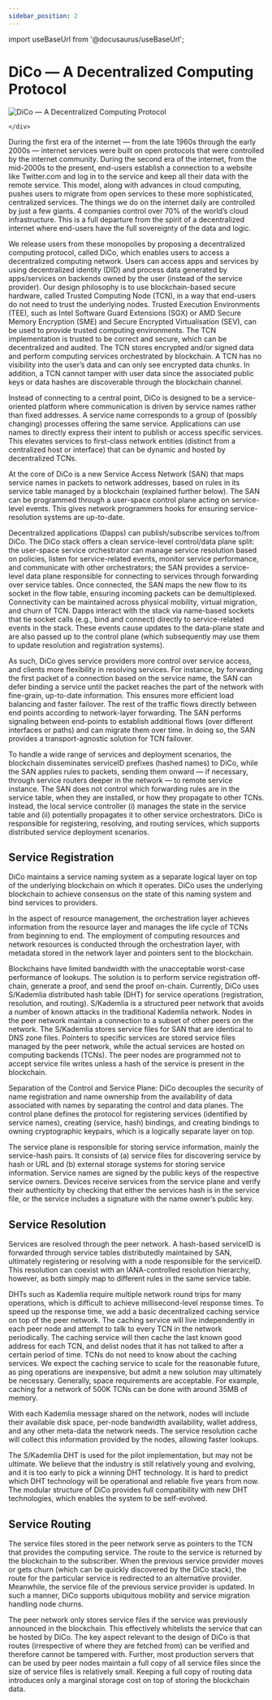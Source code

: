```yaml
---
sidebar_position: 2
---
```


import useBaseUrl from '@docusaurus/useBaseUrl';

# DiCo — A Decentralized Computing Protocol

<div className="image-content">
    <div className="image-block">
        <img
        src={useBaseUrl('./img/assets/images/dico-a-decentralized-1.webp')}
        alt="DiCo — A Decentralized Computing Protocol"
        />
    
    </div>
</div>

During the first era of the internet — from the late 1960s through the early 2000s — internet services were built on open protocols that were controlled by the internet community. During the second era of the internet, from the mid-2000s to the present, end-users establish a connection to a website like Twitter.com and log in to the service and keep all their data with the remote service. This model, along with advances in cloud computing, pushes users to migrate from open services to these more sophisticated, centralized services. The things we do on the internet daily are controlled by just a few giants. 4 companies control over 70% of the world’s cloud infrastructure. This is a full departure from the spirit of a decentralized internet where end-users have the full sovereignty of the data and logic.

We release users from these monopolies by proposing a decentralized computing protocol, called DiCo, which enables users to access a decentralized computing network. Users can access apps and services by using decentralized identity (DID) and process data generated by apps/services on backends owned by the user (instead of the service provider). Our design philosophy is to use blockchain-based secure hardware, called Trusted Computing Node (TCN), in a way that end-users do not need to trust the underlying nodes. Trusted Execution Environments (TEE), such as Intel Software Guard Extensions (SGX) or AMD Secure Memory Encryption (SME) and Secure Encrypted Virtualisation (SEV), can be used to provide trusted computing environments. The TCN implementation is trusted to be correct and secure, which can be decentralized and audited. The TCN stores encrypted and/or signed data and perform computing services orchestrated by blockchain. A TCN has no visibility into the user’s data and can only see encrypted data chunks. In addition, a TCN cannot tamper with user data since the associated public keys or data hashes are discoverable through the blockchain channel.

Instead of connecting to a central point, DiCo is designed to be a service-oriented platform where communication is driven by service names rather than fixed addresses. A service name corresponds to a group of (possibly changing) processes offering the same service. Applications can use names to directly express their intent to publish or access specific services. This elevates services to first-class network entities (distinct from a centralized host or interface) that can be dynamic and hosted by decentralized TCNs.

At the core of DiCo is a new Service Access Network (SAN) that maps service names in packets to network addresses, based on rules in its service table managed by a blockchain (explained further below). The SAN can be programmed through a user-space control plane acting on service-level events. This gives network programmers hooks for ensuring service-resolution systems are up-to-date.

Decentralized applications (Dapps) can publish/subscribe services to/from DiCo. The DiCo stack offers a clean service-level control/data plane split: the user-space service orchestrator can manage service resolution based on policies, listen for service-related events, monitor service performance, and communicate with other orchestrators; the SAN provides a service-level data plane responsible for connecting to services through forwarding over service tables. Once connected, the SAN maps the new flow to its socket in the flow table, ensuring incoming packets can be demultiplexed. Connectivity can be maintained across physical mobility, virtual migration, and churn of TCN. Dapps interact with the stack via name-based sockets that tie socket calls (e.g., bind and connect) directly to service-related events in the stack. These events cause updates to the data-plane state and are also passed up to the control plane (which subsequently may use them to update resolution and registration systems).

As such, DiCo gives service providers more control over service access, and clients more flexibility in resolving services. For instance, by forwarding the first packet of a connection based on the service name, the SAN can defer binding a service until the packet reaches the part of the network with fine-grain, up-to-date information. This ensures more efficient load balancing and faster failover. The rest of the traffic flows directly between end points according to network-layer forwarding. The SAN performs signaling between end-points to establish additional flows (over different interfaces or paths) and can migrate them over time. In doing so, the SAN provides a transport-agnostic solution for TCN failover.

To handle a wide range of services and deployment scenarios, the blockchain disseminates serviceID prefixes (hashed names) to DiCo, while the SAN applies rules to packets, sending them onward — if necessary, through service routers deeper in the network — to remote service instance. The SAN does not control which forwarding rules are in the service table, when they are installed, or how they propagate to other TCNs. Instead, the local service controller (i) manages the state in the service table and (ii) potentially propagates it to other service orchestrators. DiCo is responsible for registering, resolving, and routing services, which supports distributed service deployment scenarios.

## Service Registration

DiCo maintains a service naming system as a separate logical layer on top of the underlying blockchain on which it operates. DiCo uses the underlying blockchain to achieve consensus on the state of this naming system and bind services to providers.

In the aspect of resource management, the orchestration layer achieves information from the resource layer and manages the life cycle of TCNs from beginning to end. The employment of computing resources and network resources is conducted through the orchestration layer, with metadata stored in the network layer and pointers sent to the blockchain.

Blockchains have limited bandwidth with the unacceptable worst-case performance of lookups. The solution is to perform service registration off-chain, generate a proof, and send the proof on-chain. Currently, DiCo uses S/Kademlia distributed hash table (DHT) for service operations (registration, resolution, and routing). S/Kademlia is a structured peer network that avoids a number of known attacks in the traditional Kademlia network. Nodes in the peer network maintain a connection to a subset of other peers on the network. The S/Kademlia stores service files for SAN that are identical to DNS zone files. Pointers to specific services are stored service files managed by the peer network, while the actual services are hosted on computing backends (TCNs). The peer nodes are programmed not to accept service file writes unless a hash of the service is present in the blockchain.

Separation of the Control and Service Plane: DiCo decouples the security of name registration and name ownership from the availability of data associated with names by separating the control and data planes. The control plane defines the protocol for registering services (identified by service names), creating (service, hash) bindings, and creating bindings to owning cryptographic keypairs, which is a logically separate layer on top.

The service plane is responsible for storing service information, mainly the service-hash pairs. It consists of (a) service files for discovering service by hash or URL and (b) external storage systems for storing service information. Service names are signed by the public keys of the respective service owners. Devices receive services from the service plane and verify their authenticity by checking that either the services hash is in the service file, or the service includes a signature with the name owner’s public key.

## Service Resolution

Services are resolved through the peer network. A hash-based serviceID is forwarded through service tables distributedly maintained by SAN, ultimately registering or resolving with a node responsible for the serviceID. This resolution can coexist with an IANA-controlled resolution hierarchy, however, as both simply map to different rules in the same service table.

DHTs such as Kademlia require multiple network round trips for many operations, which is difficult to achieve millisecond-level response times. To speed up the response time, we add a basic decentralized caching service on top of the peer network. The caching service will live independently in each peer node and attempt to talk to every TCN in the network periodically. The caching service will then cache the last known good address for each TCN, and delist nodes that it has not talked to after a certain period of time. TCNs do not need to know about the caching services. We expect the caching service to scale for the reasonable future, as ping operations are inexpensive, but admit a new solution may ultimately be necessary. Generally, space requirements are acceptable. For example, caching for a network of 500K TCNs can be done with around 35MB of memory.

With each Kademlia message shared on the network, nodes will include their available disk space, per-node bandwidth availability, wallet address, and any other meta-data the network needs. The service resolution cache will collect this information provided by the nodes, allowing faster lookups.

The S/Kademlia DHT is used for the pilot implementation, but may not be ultimate. We believe that the industry is still relatively young and evolving, and it is too early to pick a winning DHT technology. It is hard to predict which DHT technology will be operational and reliable five years from now. The modular structure of DiCo provides full compatibility with new DHT technologies, which enables the system to be self-evolved.

## Service Routing

The service files stored in the peer network serve as pointers to the TCN that provides the computing service. The route to the service is returned by the blockchain to the subscriber. When the previous service provider moves or gets churn (which can be quickly discovered by the DiCo stack), the route for the particular service is redirected to an alternative provider. Meanwhile, the service file of the previous service provider is updated. In such a manner, DiCo supports ubiquitous mobility and service migration handling node churns.

The peer network only stores service files if the service was previously announced in the blockchain. This effectively whitelists the service that can be hosted by DiCo. The key aspect relevant to the design of DiCo is that routes (irrespective of where they are fetched from) can be verified and therefore cannot be tampered with. Further, most production servers that can be used by peer nodes maintain a full copy of all service files since the size of service files is relatively small. Keeping a full copy of routing data introduces only a marginal storage cost on top of storing the blockchain data.
